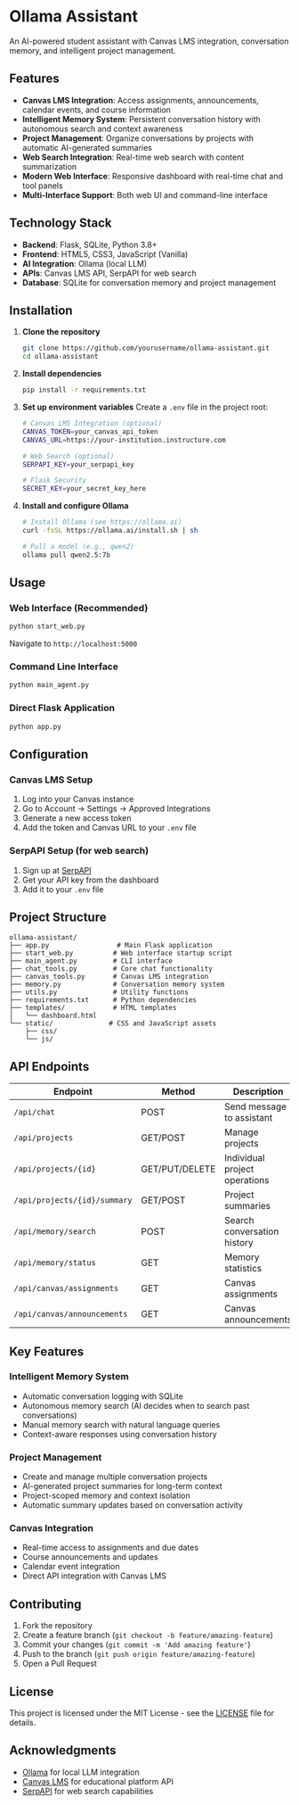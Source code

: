 # Ollama Assistant

An AI-powered student assistant with Canvas LMS integration, conversation memory, and intelligent project management.

## Features

- **Canvas LMS Integration**: Access assignments, announcements, calendar events, and course information
- **Intelligent Memory System**: Persistent conversation history with autonomous search and context awareness
- **Project Management**: Organize conversations by projects with automatic AI-generated summaries
- **Web Search Integration**: Real-time web search with content summarization
- **Modern Web Interface**: Responsive dashboard with real-time chat and tool panels
- **Multi-Interface Support**: Both web UI and command-line interface

## Technology Stack

- **Backend**: Flask, SQLite, Python 3.8+
- **Frontend**: HTML5, CSS3, JavaScript (Vanilla)
- **AI Integration**: Ollama (local LLM)
- **APIs**: Canvas LMS API, SerpAPI for web search
- **Database**: SQLite for conversation memory and project management

## Installation

1. **Clone the repository**
   ```bash
   git clone https://github.com/yourusername/ollama-assistant.git
   cd ollama-assistant
   ```

2. **Install dependencies**
   ```bash
   pip install -r requirements.txt
   ```

3. **Set up environment variables**
   Create a `.env` file in the project root:
   ```bash
   # Canvas LMS Integration (optional)
   CANVAS_TOKEN=your_canvas_api_token
   CANVAS_URL=https://your-institution.instructure.com

   # Web Search (optional)
   SERPAPI_KEY=your_serpapi_key

   # Flask Security
   SECRET_KEY=your_secret_key_here
   ```

4. **Install and configure Ollama**
   ```bash
   # Install Ollama (see https://ollama.ai)
   curl -fsSL https://ollama.ai/install.sh | sh
   
   # Pull a model (e.g., qwen2)
   ollama pull qwen2.5:7b
   ```

## Usage

### Web Interface (Recommended)
```bash
python start_web.py
```
Navigate to `http://localhost:5000`

### Command Line Interface
```bash
python main_agent.py
```

### Direct Flask Application
```bash
python app.py
```

## Configuration

### Canvas LMS Setup
1. Log into your Canvas instance
2. Go to Account → Settings → Approved Integrations
3. Generate a new access token
4. Add the token and Canvas URL to your `.env` file

### SerpAPI Setup (for web search)
1. Sign up at [SerpAPI](https://serpapi.com/)
2. Get your API key from the dashboard
3. Add it to your `.env` file

## Project Structure

```
ollama-assistant/
├── app.py                 # Main Flask application
├── start_web.py          # Web interface startup script
├── main_agent.py         # CLI interface
├── chat_tools.py         # Core chat functionality
├── canvas_tools.py       # Canvas LMS integration
├── memory.py             # Conversation memory system
├── utils.py              # Utility functions
├── requirements.txt      # Python dependencies
├── templates/            # HTML templates
│   └── dashboard.html
└── static/              # CSS and JavaScript assets
    ├── css/
    └── js/
```

## API Endpoints

| Endpoint | Method | Description |
|----------|--------|-------------|
| `/api/chat` | POST | Send message to assistant |
| `/api/projects` | GET/POST | Manage projects |
| `/api/projects/{id}` | GET/PUT/DELETE | Individual project operations |
| `/api/projects/{id}/summary` | GET/POST | Project summaries |
| `/api/memory/search` | POST | Search conversation history |
| `/api/memory/status` | GET | Memory statistics |
| `/api/canvas/assignments` | GET | Canvas assignments |
| `/api/canvas/announcements` | GET | Canvas announcements |

## Key Features

### Intelligent Memory System
- Automatic conversation logging with SQLite
- Autonomous memory search (AI decides when to search past conversations)
- Manual memory search with natural language queries
- Context-aware responses using conversation history

### Project Management
- Create and manage multiple conversation projects
- AI-generated project summaries for long-term context
- Project-scoped memory and context isolation
- Automatic summary updates based on conversation activity

### Canvas Integration
- Real-time access to assignments and due dates
- Course announcements and updates
- Calendar event integration
- Direct API integration with Canvas LMS

## Contributing

1. Fork the repository
2. Create a feature branch (`git checkout -b feature/amazing-feature`)
3. Commit your changes (`git commit -m 'Add amazing feature'`)
4. Push to the branch (`git push origin feature/amazing-feature`)
5. Open a Pull Request

## License

This project is licensed under the MIT License - see the [LICENSE](LICENSE) file for details.

## Acknowledgments

- [Ollama](https://ollama.ai/) for local LLM integration
- [Canvas LMS](https://www.instructure.com/canvas) for educational platform API
- [SerpAPI](https://serpapi.com/) for web search capabilities
